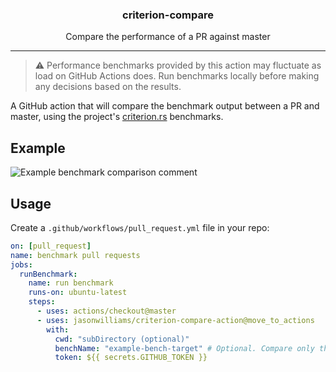 <h3 align="center">criterion-compare</h3>
<p align="center">Compare the performance of a PR against master</p>

---

> ⚠️ Performance benchmarks provided by this action may fluctuate as load on GitHub Actions does. Run benchmarks locally before making any decisions based on the results.

A GitHub action that will compare the benchmark output between a PR and master, using the project's [criterion.rs](https://github.com/bheisler/criterion.rs/) benchmarks.

## Example

![Example benchmark comparison comment](image.png)

## Usage

Create a `.github/workflows/pull_request.yml` file in your repo:

```yml
on: [pull_request]
name: benchmark pull requests
jobs:
  runBenchmark:
    name: run benchmark
    runs-on: ubuntu-latest
    steps:
      - uses: actions/checkout@master
      - uses: jasonwilliams/criterion-compare-action@move_to_actions
        with:
          cwd: "subDirectory (optional)"
          benchName: "example-bench-target" # Optional. Compare only this benchmark target
          token: ${{ secrets.GITHUB_TOKEN }}
```
